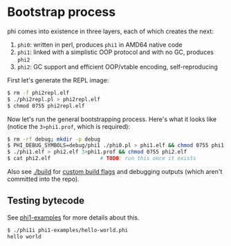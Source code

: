 # Bootstrap process
phi comes into existence in three layers, each of which creates the next:

1. `phi0`: written in perl, produces `phi1` in AMD64 native code
2. `phi1`: linked with a simplistic OOP protocol and with no GC, produces `phi2`
3. `phi2`: GC support and efficient OOP/vtable encoding, self-reproducing

First let's generate the REPL image:

```bash
$ rm -f phi2repl.elf
$ ./phi2repl.pl > phi2repl.elf
$ chmod 0755 phi2repl.elf
```

Now let's run the general bootstrapping process. Here's what it looks like
(notice the `3>phi1.prof`, which is required):

```bash
$ rm -rf debug; mkdir -p debug
$ PHI_DEBUG_SYMBOLS=debug/phi1 ./phi0.pl > phi1.elf && chmod 0755 phi1.elf
$ ./phi1.elf > phi2.elf 3>phi1.prof && chmod 0755 phi2.elf
$ cat phi2.elf                # TODO: run this once it exists
```

Also see [./build](./build) for [custom build flags](phi0.pl#L55) and debugging
outputs (which aren't committed into the repo).

## Testing bytecode
See [phi1-examples](./phi1-examples) for more details about this.

```bash
$ ./phi1i phi1-examples/hello-world.phi
hello world
```
